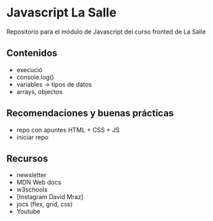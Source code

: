 # Javascript La Salle

Repositorio para el módulo de Javascript del curso fronted de La Salle

## Contenidos 
- execució
- console.log()
- variables -> tipos de datos
- arrays, objectos

## Recomendaciones y buenas prácticas

- repo con apuntes HTML + CSS + JS
- iniciar repo

## Recursos
- newsletter
- MDN Web docs
- w3schools
- [Instagram David Mraz]
- jocs (flex, grid, css)
- Youtube